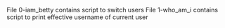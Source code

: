 File 0-iam_betty contains script to switch users
File 1-who_am_i contains script to print effective username of current user
